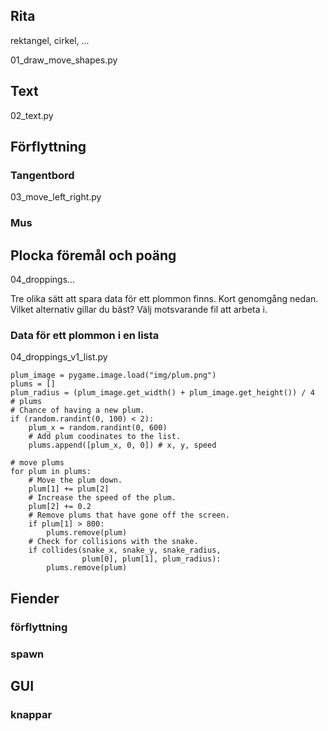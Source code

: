 Rita
---------------------

rektangel, cirkel, ...

01_draw_move_shapes.py

Text
----------------
02_text.py


Förflyttning
----------------------

### Tangentbord

03_move_left_right.py

### Mus

Plocka föremål och poäng
----------------

04_droppings...

Tre olika sätt att spara data för ett plommon finns. Kort genomgång nedan. 
Vilket alternativ gillar du bäst? Välj motsvarande fil att arbeta i.

### Data för ett plommon i en lista
04_droppings_v1_list.py


    plum_image = pygame.image.load("img/plum.png")
    plums = []
    plum_radius = (plum_image.get_width() + plum_image.get_height()) / 4
    # plums
    # Chance of having a new plum.
    if (random.randint(0, 100) < 2):
        plum_x = random.randint(0, 600)
        # Add plum coodinates to the list.
        plums.append([plum_x, 0, 0]) # x, y, speed

    # move plums
    for plum in plums:
        # Move the plum down.
        plum[1] += plum[2]
        # Increase the speed of the plum.
        plum[2] += 0.2
        # Remove plums that have gone off the screen.
        if plum[1] > 800:
            plums.remove(plum)
        # Check for collisions with the snake.
        if collides(snake_x, snake_y, snake_radius, 
                    plum[0], plum[1], plum_radius):
            plums.remove(plum)

Fiender
---------------

### förflyttning

### spawn

GUI
-----------

### knappar